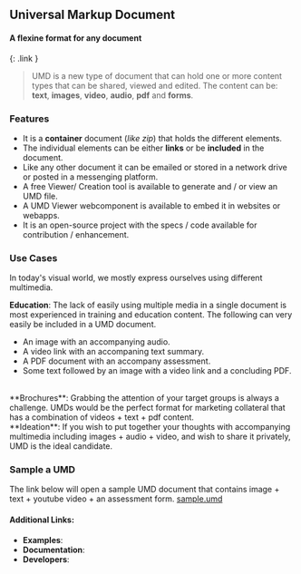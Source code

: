 ## Universal Markup Document
#### A flexine format for any document
{: .link }
<br/>
> UMD is a new type of document that can hold one or more content types that can be shared, viewed and edited. The content can be: **text**, **images**, **video**, **audio**, **pdf** and **forms**.

### Features
* It is a **container** document (*like zip*) that holds the different elements.
* The individual elements can be either **links** or be **included** in the document.
* Like any other document it can be emailed or stored in a network drive or posted in a messenging platform.
* A free Viewer/ Creation tool is available to generate and / or view an UMD file.
* A UMD Viewer webcomponent is available to embed it in websites or webapps.
* It is an open-source project with the specs / code available for contribution / enhancement.

### Use Cases
In today's visual world, we mostly express ourselves using different multimedia. 

**Education**: The lack of easily using multiple media in a single document is most experienced in training and education content. The following can very easily be included in a UMD document. 
* An image with an accompanying audio.
* A video link with an accompaning text summary.
* A PDF document with an accompany assessment.
* Some text followed by an image with a video link and a concluding PDF.
<br/>
**Brochures**: Grabbing the attention of your target groups is always a challenge. UMDs would be the perfect format for marketing collateral that has a combination of videos + text + pdf content.
<br/>
**Ideation**: If you wish to put together your thoughts with accompanying multimedia including images + audio + video, and wish to share it privately, UMD is the ideal candidate.

### Sample a UMD
The link below will open a sample UMD document that contains image + text + youtube video + an assessment form. 
[sample.umd](https://umd-project.org/app?url=https://storage.googleapis.com/dap-demo-cors/sample.umd)

#### Additional Links:
* **Examples**:
* **Documentation**:
* **Developers**: 